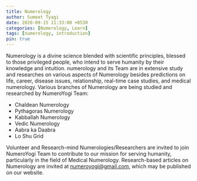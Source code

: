 ```yaml
---
title: Numerology
author: Sumeet Tyagi
date: 2020-09-15 11:33:00 +0530
categories: [Numerology, Learn]
tags: [numerology, introduction]
pin: true
---
```


Numerology is a divine science blended with scientific principles, blessed to those privileged people, who intend to serve humanity by their knowledge and intuition. numerology and its Team are in extensive study and researches on various aspects of Numerology besides predictions on life, career, disease issues, relationship, real-time case studies, and medical numerology. Various branches of Numerology are being studied and researched by NumeroYogi Team:

- Chaldean Numerology
- Pythagoras Numerology
- Kabballah Numerology
- Vedic Numerology
- Aabra ka Daabra
- Lo Shu Grid

Volunteer and Research-mind Numerologies/Researchers are invited to join NumeroYogi Team to contribute to our mission for serving humanity, particularly in the field of Medical Numerology. Research-based articles on Numerology are invited at numeroyogi@gmail.com, which may be published on our website.
